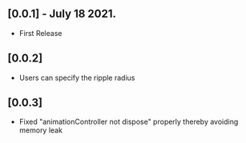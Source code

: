 ## [0.0.1] - July 18 2021.

* First Release

## [0.0.2]

* Users can specify the ripple radius

## [0.0.3]

* Fixed "animationController not dispose" properly thereby avoiding memory leak

